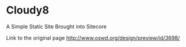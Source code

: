 # Cloudy8
A Simple Static Site Brought into Sitecore

Link to the original page http://www.oswd.org/design/preview/id/3698/ 
